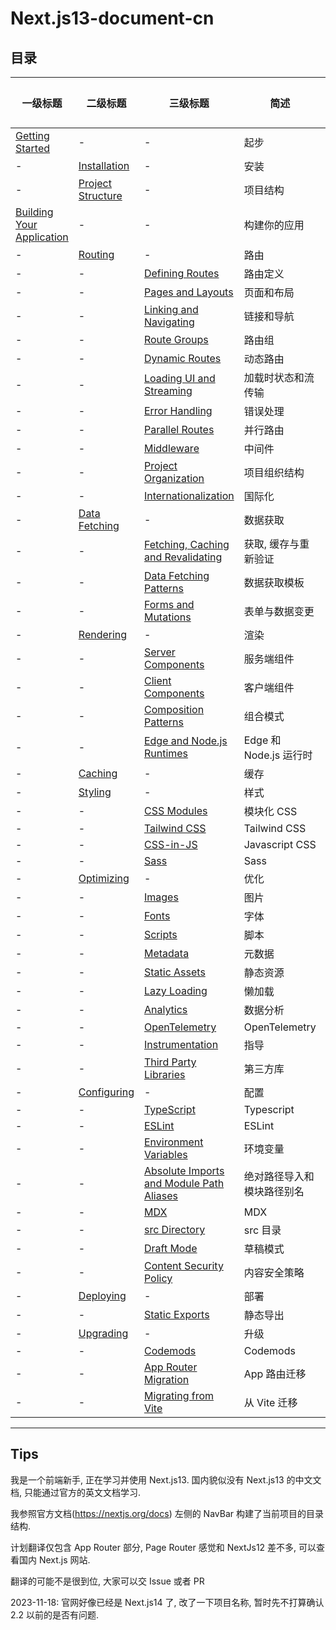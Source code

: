 # Next.js13-document-cn

## 目录

| 一级标题                                                                                                                                                    | 二级标题                                                                                                                                               | 三级标题                                                                                                                                                                                                         | 简述                       | 已完成 |
| ----------------------------------------------------------------------------------------------------------------------------------------------------------- | ------------------------------------------------------------------------------------------------------------------------------------------------------ | ---------------------------------------------------------------------------------------------------------------------------------------------------------------------------------------------------------------- | -------------------------- | ------ |
| [Getting Started](https://github.com/Wwwmmxxx/nextjs-doc-cn/blob/master/1.%20Getting%20Started/0.%20Getting%20Started.md)                                   | -                                                                                                                                                      | -                                                                                                                                                                                                                | 起步                       | \[√\]  |
| -                                                                                                                                                           | [Installation](https://github.com/Wwwmmxxx/nextjs-doc-cn/blob/master/1.%20Getting%20Started/1.%20Installation.md)                                      | -                                                                                                                                                                                                                | 安装                       | \[√\]  |
| -                                                                                                                                                           | [Project Structure](https://github.com/Wwwmmxxx/nextjs-doc-cn/blob/master/1.%20Getting%20Started/2.%20Project%20Structure.md)                          | -                                                                                                                                                                                                                | 项目结构                   | \[√\]  |
| [Building Your Application](https://github.com/Wwwmmxxx/nextjs-doc-cn/blob/master/2.%20Building%20Your%20Application/0.%20Building%20Your%20Application.md) | -                                                                                                                                                      | -                                                                                                                                                                                                                | 构建你的应用               | \[√\]  |
| -                                                                                                                                                           | [Routing](https://github.com/Wwwmmxxx/nextjs-doc-cn/blob/master/2.%20Building%20Your%20Application/1.%20Routing/0.%20Routing.md)                       | -                                                                                                                                                                                                                | 路由                       | \[√\]  |
| -                                                                                                                                                           | -                                                                                                                                                      | [Defining Routes](https://github.com/Wwwmmxxx/nextjs-doc-cn/blob/master/2.%20Building%20Your%20Application/1.%20Routing/1.%20Defining%20Routes.md)                                                               | 路由定义                   | \[√\]  |
| -                                                                                                                                                           | -                                                                                                                                                      | [Pages and Layouts](https://github.com/Wwwmmxxx/nextjs-doc-cn/blob/master/2.%20Building%20Your%20Application/1.%20Routing/2.%20Pages%20and%20Layouts.md)                                                         | 页面和布局                 | \[√\]  |
| -                                                                                                                                                           | -                                                                                                                                                      | [Linking and Navigating](https://github.com/Wwwmmxxx/nextjs-doc-cn/blob/master/2.%20Building%20Your%20Application/1.%20Routing/3.%20Linking%20and%20Navigating.md)                                               | 链接和导航                 | \[√\]  |
| -                                                                                                                                                           | -                                                                                                                                                      | [Route Groups](https://github.com/Wwwmmxxx/nextjs-doc-cn/blob/master/2.%20Building%20Your%20Application/1.%20Routing/4.%20Route%20Groups.md)                                                                     | 路由组                     | \[√\]  |
| -                                                                                                                                                           | -                                                                                                                                                      | [Dynamic Routes](https://github.com/Wwwmmxxx/nextjs-doc-cn/blob/master/2.%20Building%20Your%20Application/1.%20Routing/5.%20Dynamic%20Routes.md)                                                                 | 动态路由                   | \[√\]  |
| -                                                                                                                                                           | -                                                                                                                                                      | [Loading UI and Streaming](https://github.com/Wwwmmxxx/nextjs-doc-cn/blob/master/2.%20Building%20Your%20Application/1.%20Routing/6.%20Loading%20UI%20and%20Streaming.md)                                         | 加载时状态和流传输         | \[√\]  |
| -                                                                                                                                                           | -                                                                                                                                                      | [Error Handling](https://github.com/Wwwmmxxx/nextjs-doc-cn/blob/master/2.%20Building%20Your%20Application/1.%20Routing/7.%20Error%20Handling.md)                                                                 | 错误处理                   | \[√\]  |
| -                                                                                                                                                           | -                                                                                                                                                      | [Parallel Routes](https://github.com/Wwwmmxxx/nextjs-doc-cn/blob/master/2.%20Building%20Your%20Application/1.%20Routing/8.%20Parallel%20Routes.md)                                                               | 并行路由                   | \[√\]  |
| -                                                                                                                                                           | -                                                                                                                                                      | [Middleware](https://github.com/Wwwmmxxx/nextjs-doc-cn/blob/master/2.%20Building%20Your%20Application/1.%20Routing/11.%20Middleware.md)                                                                          | 中间件                     | \[√\]  |
| -                                                                                                                                                           | -                                                                                                                                                      | [Project Organization](https://github.com/Wwwmmxxx/nextjs-doc-cn/blob/master/2.%20Building%20Your%20Application/1.%20Routing/12.%20Project%20Organization.md)                                                    | 项目组织结构               | \[√\]  |
| -                                                                                                                                                           | -                                                                                                                                                      | [Internationalization](https://github.com/Wwwmmxxx/nextjs-doc-cn/blob/master/2.%20Building%20Your%20Application/1.%20Routing/13.%20Internationalization.md)                                                      | 国际化                     | \[√\]  |
| -                                                                                                                                                           | [Data Fetching](https://github.com/Wwwmmxxx/nextjs-doc-cn/blob/master/2.%20Building%20Your%20Application/2.%20Data%20Fetching/0.%20Data%20Fetching.md) | -                                                                                                                                                                                                                | 数据获取                   | \[√\]  |
| -                                                                                                                                                           | -                                                                                                                                                      | [Fetching, Caching and Revalidating](https://github.com/Wwwmmxxx/nextjs-doc-cn/blob/master/2.%20Building%20Your%20Application/2.%20Data%20Fetching/1.%20Fetching%2C%20Caching%2C%20and%20Revalidating.md)        | 获取, 缓存与重新验证       | \[√\]  |
| -                                                                                                                                                           | -                                                                                                                                                      | [Data Fetching Patterns](https://github.com/Wwwmmxxx/nextjs-doc-cn/blob/master/2.%20Building%20Your%20Application/2.%20Data%20Fetching/2.%20Data%20Fetching%20Patterns.md)                                       | 数据获取模板               | \[√\]  |
| -                                                                                                                                                           | -                                                                                                                                                      | [Forms and Mutations](https://github.com/Wwwmmxxx/nextjs-doc-cn/blob/master/2.%20Building%20Your%20Application/2.%20Data%20Fetching/3.%20Forms%20and%20Mutations.md)                                             | 表单与数据变更             | \[√\]  |
| -                                                                                                                                                           | [Rendering](https://github.com/Wwwmmxxx/nextjs-doc-cn/blob/master/2.%20Building%20Your%20Application/3.%20Rendering/0.%20Rendering.md)                 | -                                                                                                                                                                                                                | 渲染                       | \[√\]  |
| -                                                                                                                                                           | -                                                                                                                                                      | [Server Components](https://github.com/Wwwmmxxx/nextjs-doc-cn/blob/master/2.%20Building%20Your%20Application/3.%20Rendering/1.%20Server%20Components.md)                                                         | 服务端组件                 | \[√\]  |
| -                                                                                                                                                           | -                                                                                                                                                      | [Client Components](https://github.com/Wwwmmxxx/nextjs-doc-cn/blob/master/2.%20Building%20Your%20Application/3.%20Rendering/2.%20Client%20Components.md)                                                         | 客户端组件                 | \[√\]  |
| -                                                                                                                                                           | -                                                                                                                                                      | [Composition Patterns](https://github.com/Wwwmmxxx/nextjs-doc-cn/blob/master/2.%20Building%20Your%20Application/3.%20Rendering/3.%20Composition%20Patterns.md)                                                   | 组合模式                   | \[√\]  |
| -                                                                                                                                                           | -                                                                                                                                                      | [Edge and Node.js Runtimes](https://github.com/Wwwmmxxx/nextjs-doc-cn/blob/master/2.%20Building%20Your%20Application/3.%20Rendering/4.%20Edge%20and%20Node.js%20Runtimes.md)                                     | Edge 和 Node.js 运行时     | \[√\]  |
| -                                                                                                                                                           | [Caching](https://github.com/Wwwmmxxx/nextjs-doc-cn/blob/master/2.%20Building%20Your%20Application/4.%20Caching/0.%20Caching.md)                       | -                                                                                                                                                                                                                | 缓存                       | \[√\]  |
| -                                                                                                                                                           | [Styling](https://github.com/Wwwmmxxx/nextjs-doc-cn/blob/master/2.%20Building%20Your%20Application/5.%20Styling/0.%20Styling.md)                       | -                                                                                                                                                                                                                | 样式                       | \[√\]  |
| -                                                                                                                                                           | -                                                                                                                                                      | [CSS Modules](https://github.com/Wwwmmxxx/nextjs-doc-cn/blob/master/2.%20Building%20Your%20Application/5.%20Styling/1.%20CSS%20Modules.md)                                                                       | 模块化 CSS                 | \[√\]  |
| -                                                                                                                                                           | -                                                                                                                                                      | [Tailwind CSS](https://github.com/Wwwmmxxx/nextjs-doc-cn/blob/master/2.%20Building%20Your%20Application/5.%20Styling/2.%20Tailwind%20CSS.md)                                                                     | Tailwind CSS               | \[√\]  |
| -                                                                                                                                                           | -                                                                                                                                                      | [CSS-in-JS](https://github.com/Wwwmmxxx/nextjs-doc-cn/blob/master/2.%20Building%20Your%20Application/5.%20Styling/3.%20CSS-in-JS.md)                                                                             | Javascript CSS             | \[√\]  |
| -                                                                                                                                                           | -                                                                                                                                                      | [Sass](https://github.com/Wwwmmxxx/nextjs-doc-cn/blob/master/2.%20Building%20Your%20Application/5.%20Styling/4.%20Sass.md)                                                                                       | Sass                       | \[√\]  |
| -                                                                                                                                                           | [Optimizing](https://github.com/Wwwmmxxx/nextjs-doc-cn/blob/master/2.%20Building%20Your%20Application/6.%20Optimizing/0.%20Optimizing.md)              | -                                                                                                                                                                                                                | 优化                       | \[√\]  |
| -                                                                                                                                                           | -                                                                                                                                                      | [Images](https://github.com/Wwwmmxxx/nextjs-doc-cn/blob/master/2.%20Building%20Your%20Application/6.%20Optimizing/1.%20Images.md)                                                                                | 图片                       | \[√\]  |
| -                                                                                                                                                           | -                                                                                                                                                      | [Fonts](https://github.com/Wwwmmxxx/nextjs-doc-cn/blob/master/2.%20Building%20Your%20Application/6.%20Optimizing/2.%20Fonts.md)                                                                                  | 字体                       | \[√\]  |
| -                                                                                                                                                           | -                                                                                                                                                      | [Scripts](https://github.com/Wwwmmxxx/nextjs-doc-cn/blob/master/2.%20Building%20Your%20Application/6.%20Optimizing/3.%20Scripts.md)                                                                              | 脚本                       | []     |
| -                                                                                                                                                           | -                                                                                                                                                      | [Metadata](https://github.com/Wwwmmxxx/nextjs-doc-cn/blob/master/2.%20Building%20Your%20Application/6.%20Optimizing/4.%20Metadata.md)                                                                            | 元数据                     | []     |
| -                                                                                                                                                           | -                                                                                                                                                      | [Static Assets](https://github.com/Wwwmmxxx/nextjs-doc-cn/blob/master/2.%20Building%20Your%20Application/6.%20Optimizing/5.%20Static%20Assets.md)                                                                | 静态资源                   | []     |
| -                                                                                                                                                           | -                                                                                                                                                      | [Lazy Loading](https://github.com/Wwwmmxxx/nextjs-doc-cn/blob/master/2.%20Building%20Your%20Application/6.%20Optimizing/6.%20Lazy%20Loading.md)                                                                  | 懒加载                     | []     |
| -                                                                                                                                                           | -                                                                                                                                                      | [Analytics](https://github.com/Wwwmmxxx/nextjs-doc-cn/blob/master/2.%20Building%20Your%20Application/6.%20Optimizing/7.%20Analytics.md)                                                                          | 数据分析                   | []     |
| -                                                                                                                                                           | -                                                                                                                                                      | [OpenTelemetry](https://github.com/Wwwmmxxx/nextjs-doc-cn/blob/master/2.%20Building%20Your%20Application/6.%20Optimizing/8.%20OpenTelemetry.md)                                                                  | OpenTelemetry              | []     |
| -                                                                                                                                                           | -                                                                                                                                                      | [Instrumentation](https://github.com/Wwwmmxxx/nextjs-doc-cn/blob/master/2.%20Building%20Your%20Application/6.%20Optimizing/9.%20Instrumentation.md)                                                              | 指导                       | []     |
| -                                                                                                                                                           | -                                                                                                                                                      | [Third Party Libraries](https://github.com/Wwwmmxxx/nextjs-doc-cn/blob/master/2.%20Building%20Your%20Application/6.%20Optimizing/10.%20Third%20Party%20Libraries.md)                                             | 第三方库                   | []     |
| -                                                                                                                                                           | [Configuring](https://github.com/Wwwmmxxx/nextjs-doc-cn/blob/master/2.%20Building%20Your%20Application/7.%20Configuring/0.%20Configuring.md)           | -                                                                                                                                                                                                                | 配置                       | []     |
| -                                                                                                                                                           | -                                                                                                                                                      | [TypeScript](https://github.com/Wwwmmxxx/nextjs-doc-cn/blob/master/2.%20Building%20Your%20Application/7.%20Configuring/1.%20TypeScript.md)                                                                       | Typescript                 | []     |
| -                                                                                                                                                           | -                                                                                                                                                      | [ESLint](https://github.com/Wwwmmxxx/nextjs-doc-cn/blob/master/2.%20Building%20Your%20Application/7.%20Configuring/2.%20ESLint.md)                                                                               | ESLint                     | []     |
| -                                                                                                                                                           | -                                                                                                                                                      | [Environment Variables](https://github.com/Wwwmmxxx/nextjs-doc-cn/blob/master/2.%20Building%20Your%20Application/7.%20Configuring/3.%20Environment%20Variables.md)                                               | 环境变量                   | []     |
| -                                                                                                                                                           | -                                                                                                                                                      | [Absolute Imports and Module Path Aliases](https://github.com/Wwwmmxxx/nextjs-doc-cn/blob/master/2.%20Building%20Your%20Application/7.%20Configuring/4.%20Absolute%20Imports%20and%20Module%20Path%20Aliases.md) | 绝对路径导入和模块路径别名 | []     |
| -                                                                                                                                                           | -                                                                                                                                                      | [MDX](https://github.com/Wwwmmxxx/nextjs-doc-cn/blob/master/2.%20Building%20Your%20Application/7.%20Configuring/5.%20MDX.md)                                                                                     | MDX                        | []     |
| -                                                                                                                                                           | -                                                                                                                                                      | [src Directory](https://github.com/Wwwmmxxx/nextjs-doc-cn/blob/master/2.%20Building%20Your%20Application/7.%20Configuring/6.%20src%20Directory.md)                                                               | src 目录                   | []     |
| -                                                                                                                                                           | -                                                                                                                                                      | [Draft Mode](https://github.com/Wwwmmxxx/nextjs-doc-cn/blob/master/2.%20Building%20Your%20Application/7.%20Configuring/7.%20Draft%20Mode.md)                                                                     | 草稿模式                   | []     |
| -                                                                                                                                                           | -                                                                                                                                                      | [Content Security Policy](https://github.com/Wwwmmxxx/nextjs-doc-cn/blob/master/2.%20Building%20Your%20Application/7.%20Configuring/8.%20Content%20Security%20Policy.md)                                         | 内容安全策略               | []     |
| -                                                                                                                                                           | [Deploying](https://github.com/Wwwmmxxx/nextjs-doc-cn/blob/master/2.%20Building%20Your%20Application/8.%20Deploying/0.%20Deploying.md)                 | -                                                                                                                                                                                                                | 部署                       | \[√\]  |
| -                                                                                                                                                           | -                                                                                                                                                      | [Static Exports](https://github.com/Wwwmmxxx/nextjs-doc-cn/blob/master/2.%20Building%20Your%20Application/8.%20Deploying/1.%20Static%20Exports.md)                                                               | 静态导出                   | []     |
| -                                                                                                                                                           | [Upgrading](https://github.com/Wwwmmxxx/nextjs-doc-cn/blob/master/2.%20Building%20Your%20Application/9.%20Upgrading/0.%20Upgrading.md)                 | -                                                                                                                                                                                                                | 升级                       | []     |
| -                                                                                                                                                           | -                                                                                                                                                      | [Codemods](https://github.com/Wwwmmxxx/nextjs-doc-cn/blob/master/2.%20Building%20Your%20Application/9.%20Upgrading/1.%20Codemods.md)                                                                             | Codemods                   | []     |
| -                                                                                                                                                           | -                                                                                                                                                      | [App Router Migration](https://github.com/Wwwmmxxx/nextjs-doc-cn/blob/master/2.%20Building%20Your%20Application/9.%20Upgrading/2.%20App%20Router%20Migration.md)                                                 | App 路由迁移               | []     |
| -                                                                                                                                                           | -                                                                                                                                                      | [Migrating from Vite](https://github.com/Wwwmmxxx/nextjs-doc-cn/blob/master/2.%20Building%20Your%20Application/9.%20Upgrading/3.%20Migrating%20from%20Vite.md)                                                   | 从 Vite 迁移               | []     |

---

## Tips

我是一个前端新手, 正在学习并使用 Next.js13. 国内貌似没有 Next.js13 的中文文档, 只能通过官方的英文文档学习.

我参照官方文档(https://nextjs.org/docs) 左侧的 NavBar 构建了当前项目的目录结构.

计划翻译仅包含 App Router 部分, Page Router 感觉和 NextJs12 差不多, 可以查看国内 Next.js 网站.

翻译的可能不是很到位, 大家可以交 Issue 或者 PR

2023-11-18: 官网好像已经是 Next.js14 了, 改了一下项目名称, 暂时先不打算确认 2.2 以前的是否有问题.
